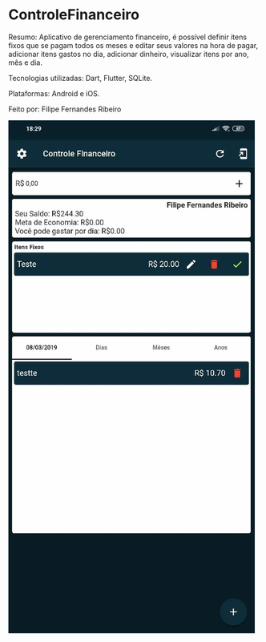 # ControleFinanceiro
Resumo: Aplicativo de gerenciamento financeiro, é possível definir itens fixos que se pagam todos os meses e editar seus valores na hora de pagar, adicionar itens gastos no dia, adicionar dinheiro, visualizar itens por ano, mês e dia.

Tecnologias utilizadas: Dart, Flutter, SQLite.

Plataformas: Android e iOS.

Feito por: Filipe Fernandes Ribeiro

<img src="https://github.com/filipeferibeiro/ControleFinanceiro/blob/master/Tela%20Principal.jpeg">
